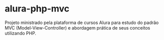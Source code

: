 # alura-php-mvc
Projeto ministrado pela plataforma de cursos Alura para estudo do padrão MVC (Model-View-Controller) e abordagem prática de seus conceitos utilizando PHP.
